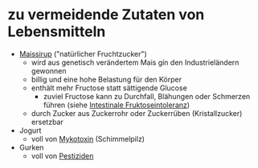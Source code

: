 # zu vermeidende Zutaten von Lebensmitteln

* [Maissirup](https://de.wikipedia.org/wiki/Maissirup) ("natürlicher Fruchtzucker")
    * wird aus genetisch verändertem Mais gín den Industrieländern gewonnen
    * billig und eine hohe Belastung für den Körper
    * enthält mehr Fructose statt sättigende Glucose
        * zuviel Fructose kann zu Durchfall, Blähungen oder Schmerzen führen (siehe [Intestinale Fruktoseintoleranz](https://de.wikipedia.org/wiki/Intestinale_Fruktoseintoleranz))
    * durch Zucker aus Zuckerrohr oder Zuckerrüben (Kristallzucker) ersetzbar
* Jogurt
    * voll von [Mykotoxin](https://de.wikipedia.org/wiki/Mykotoxin) (Schimmelpilz)
* Gurken
    * voll von [Pestiziden](https://de.wikipedia.org/wiki/Pestizid)
